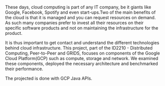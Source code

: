 These days, cloud computing is part of any IT company, be it giants like Google, Facebook, Spotify and even start-ups.Two of the main benefits of the cloud is that it is managed and you can request resources on demand. As such many companies prefer to invest all their resources on their specific software products and not on maintaining the infrastructure for the product. 

It is thus important to get contact and understand the different technologies behind cloud infrastructure. This project, part of the ID2210 - Distributed Computing, Peer-to-Peer and GRIDS, focuses on components of the Google Cloud Platform(GCP) such as compute, storage and network. We examined these components, deployed the necessary architecture and benchmarked their performance.

The projected is done with GCP Java APIs.
